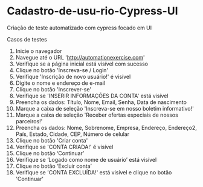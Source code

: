 # Cadastro-de-usu-rio-Cypress-UI
Criação de teste automatizado com cypress focado em UI

Casos de testes 

1. Inicie o navegador
2. Navegue até o URL 'http://automationexercise.com'
3. Verifique se a página inicial está visível com sucesso
4. Clique no botão 'Inscreva-se / Login'
5. Verifique 'Inscrição de novo usuário!' é visível
6. Digite o nome e endereço de e-mail
7. Clique no botão 'Inscrever-se'
8. Verifique se 'INSERIR INFORMAÇÕES DA CONTA' está visível
9. Preencha os dados: Título, Nome, Email, Senha, Data de nascimento
10. Marque a caixa de seleção 'Inscreva-se em nosso boletim informativo!'
11. Marque a caixa de seleção 'Receber ofertas especiais de nossos parceiros!'
12. Preencha os dados: Nome, Sobrenome, Empresa, Endereço, Endereço2, País, Estado, Cidade, CEP, Número de celular
13. Clique no botão 'Criar conta'
14. Verifique se 'CONTA CRIADA!' é visível
15. Clique no botão ‘Continuar’
16. Verifique se ‘Logado como nome de usuário’ está visível
17. Clique no botão ‘Excluir conta’
18. Verifique se 'CONTA EXCLUÍDA!' está visível e clique no botão 'Continuar'
